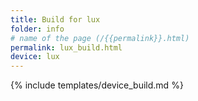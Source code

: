 ```yaml
---
title: Build for lux
folder: info
# name of the page (/{{permalink}}.html)
permalink: lux_build.html
device: lux
---
```

{% include templates/device_build.md %}
